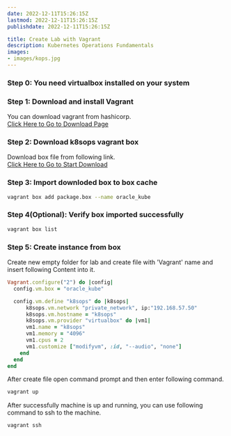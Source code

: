 ```yaml
---
date: 2022-12-11T15:26:15Z
lastmod: 2022-12-11T15:26:15Z
publishdate: 2022-12-11T15:26:15Z

title: Create Lab with Vagrant
description: Kubernetes Operations Fundamentals
images:
- images/kops.jpg
---
```


[comment]: <> (# Create Lab with Vagrant)
### Step 0: You need virtualbox installed on your system
### Step 1: Download and install Vagrant
You can download vagrant from hashicorp.  
[Click Here to Go to Download Page](https://developer.hashicorp.com/vagrant/downloads)  

### Step 2: Download k8sops vagrant box
Download box file from following link.  
[Click Here to Go to Start Download](https://s3.ir-thr-at1.arvanstorage.ir/k8sops/package.box)

### Step 3: Import downloded box to box cache
```bash
vagrant box add package.box --name oracle_kube
```

### Step 4(Optional): Verify box imported successfully
```bash
vagrant box list
```

### Step 5: Create instance from box
Create new empty folder for lab and create file with 'Vagrant' name and insert following Content into it.
```ruby
Vagrant.configure("2") do |config|
  config.vm.box = "oracle_kube"

  config.vm.define "k8sops" do |k8sops|
	  k8sops.vm.network "private_network", ip:"192.168.57.50"
	  k8sops.vm.hostname = "k8sops"
	  k8sops.vm.provider "virtualbox" do |vm1|
      vm1.name = "k8sops"
      vm1.memory = "4096"
      vm1.cpus = 2
      vm1.customize ["modifyvm", :id, "--audio", "none"]
    end
  end
end
```
After create file open command prompt and then enter following command.
```bash
vagrant up
```
After successfully machine is up and running, you can use following command to ssh to the machine.
```bash
vagrant ssh
```